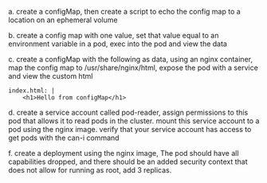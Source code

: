 a. create a configMap, then create a script to echo the config map to a location on an ephemeral volume 

b. create a config map with one value, set that value equal to an environment variable in a pod, exec into the pod and view the data

c. create a configMap with the following as data, using an nginx container, map the config map to /usr/share/nginx/html, expose the pod with a service and view the custom html 

```
index.html: | 
    <h1>Hello from configMap</h1>
```


d. create a service account called pod-reader, assign permissions to this pod that allows it to read pods in the cluster. mount this service account to a pod using the nginx image. verify that your service account has access to get pods with the can-i command

f. create a deployment using the nginx image, The pod should have all capabilities dropped, and there should be an added security context that does not allow for running as root, add 3 replicas.